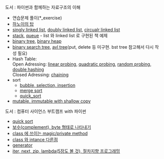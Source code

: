 
도서 : 파이썬과 함께하는 자료구조의 이해  
- 연습문제 풀이(*_exercise)
- [하노이의 탑](https://github.com/kimdohwan/BookStudy/blob/master/data_structure_with_python/01_exercise.ipynb)
- [singly linked list](https://github.com/kimdohwan/BookStudy/blob/master/data_structure_with_python/02_linked_list/singly_linked_list.ipynb), [doubly linked list](https://github.com/kimdohwan/BookStudy/blob/master/data_structure_with_python/02_linked_list/doubly_linked_list.ipynb), [circualr linked list](https://github.com/kimdohwan/BookStudy/blob/master/data_structure_with_python/02_linked_list/circular_linked_list.ipynb)
- [stack](https://github.com/kimdohwan/BookStudy/blob/master/data_structure_with_python/03_stack_queue_deque/stack.ipynb), [queue](https://github.com/kimdohwan/BookStudy/blob/master/data_structure_with_python/03_stack_queue_deque/queue.ipynb) - list 와 linked list 로 구현된 책 예제
- [binary tree](https://github.com/kimdohwan/BookStudy/blob/master/data_structure_with_python/04_tree/binary_tree.ipynb), [binary heap](https://github.com/kimdohwan/BookStudy/blob/master/data_structure_with_python/04_tree/bynary_heap.ipynb)
- [binary search tree](https://github.com/kimdohwan/BookStudy/blob/master/data_structure_with_python/05_search_tree/binary_search_tree.ipynb), [avl tree](https://github.com/kimdohwan/BookStudy/blob/master/data_structure_with_python/05_search_tree/avl_tree.ipynb)(put, delete 등 미구현. bst tree 참고해서 다시 작성 필요)
- Hash Table:   
Open Adressing: [linear probing](https://github.com/kimdohwan/BookStudy/blob/master/data_structure_with_python/06_hash_table/linear_prob.ipynb), [quadratic probing](https://github.com/kimdohwan/BookStudy/blob/master/data_structure_with_python/06_hash_table/quad_prob.ipynb), [random probing](https://github.com/kimdohwan/BookStudy/blob/master/data_structure_with_python/06_hash_table/random_probing.ipynb), [double hashing](https://github.com/kimdohwan/BookStudy/blob/master/data_structure_with_python/06_hash_table/double_hasing.ipynb)  
Closed Adressing: [chaining](https://github.com/kimdohwan/BookStudy/blob/master/data_structure_with_python/06_hash_table/chaining.ipynb)
- sort
  - [bubble, selection, insertion](https://github.com/kimdohwan/BookStudy/blob/master/data_structure_with_python/07_sort/selection_bubble_insertion.ipynb)
  - [merge sort](https://github.com/kimdohwan/BookStudy/blob/master/data_structure_with_python/07_sort/merge.py)
  - [quick_sort](https://github.com/kimdohwan/BookStudy/blob/master/data_structure_with_python/07_sort/quick.py)
- [mutable, immutable with shallow copy](https://github.com/kimdohwan/BookStudy/blob/master/data_structure_with_python/07_sort/mutable_and_immutable_in_shallow_copy%20.ipynb)



도서 : 컴퓨터 사이언스 부트캠프 with 파이썬  
- [quick sort](https://github.com/kimdohwan/BookStudy/blob/master/computer_sience_bootcamp_with_python/10_algorithm/quick_sort.ipynb)
- [보수(complement), byte 형태로 나타내기](https://github.com/kimdohwan/BookStudy/blob/master/computer_sience_bootcamp_with_python/2_to_4/2_complement_and_bytes.ipynb)
- [class 에 쓰이는 magic/private method](https://github.com/kimdohwan/BookStudy/blob/master/computer_sience_bootcamp_with_python/6_object_oriented_programming/magic_method_with_class.ipynb)
- [class 와 intance 다른점](https://github.com/kimdohwan/BookStudy/blob/master/computer_sience_bootcamp_with_python/6_object_oriented_programming/difference_class_and_instance.ipynb)
- [generator](https://github.com/kimdohwan/BookStudy/blob/master/computer_sience_bootcamp_with_python/6_object_oriented_programming/generator.ipynb)
- [iter, next, zip, lambda(5장도 볼 것), 절차지향 프로그래밍](https://github.com/kimdohwan/BookStudy/blob/master/computer_sience_bootcamp_with_python/6_object_oriented_programming/procedure_programming.ipynb)


